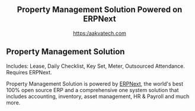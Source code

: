 <div align="center">
    <h2>Property Management Solution Powered on ERPNext</h2>

[https:/aakvatech.com](https://aakvatech.com)

</div>

## Property Management Solution
Includes: Lease, Daily Checklist, Key Set, Meter, Outsourced Attendance. Requires ERPNext.

Property Management Solution is powered by [ERPNext](https://github.com/frappe/erpnext), the world's best 100% open source ERP and a comprehensive one system solution that includes accounting, inventory, asset management, HR & Payroll and much more.

